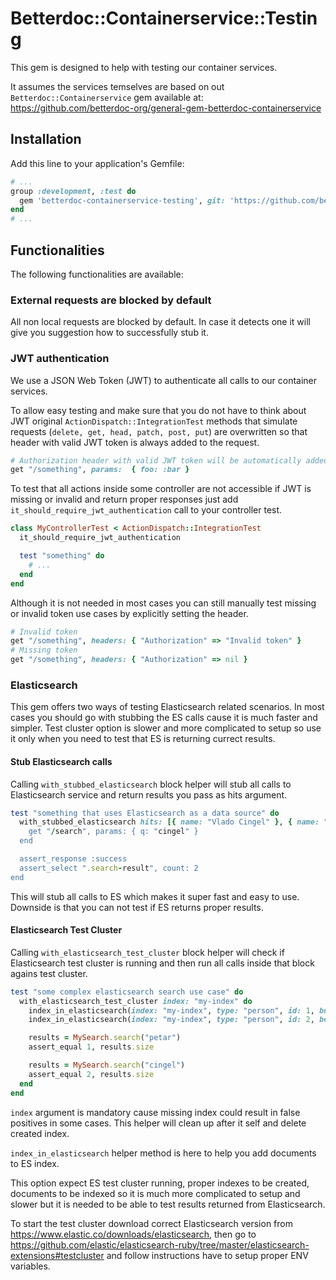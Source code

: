 # Betterdoc::Containerservice::Testing

This gem is designed to help with testing our container services.

It assumes the services temselves are based on out `Betterdoc::Containerservice` gem available at: https://github.com/betterdoc-org/general-gem-betterdoc-containerservice

## Installation

Add this line to your application's Gemfile:

```ruby
# ...
group :development, :test do
  gem 'betterdoc-containerservice-testing', git: 'https://github.com/betterdoc-org/general-gem-betterdoc-containerservice-testing'
end
# ...
```

## Functionalities

The following functionalities are available:

### External requests are blocked by default

All non local requests are blocked by default. In case it detects one it will give you suggestion how to successfully stub it.

### JWT authentication

We use a JSON Web Token (JWT) to authenticate all calls to our container services.

To allow easy testing and make sure that you do not have to think about JWT original `ActionDispatch::IntegrationTest` methods that simulate requests (`delete, get, head, patch, post, put`) are overwritten so that header with valid JWT token is always added to the request.

```ruby
# Authorization header with valid JWT token will be automatically added, no need to worry about it
get "/something", params:  { foo: :bar }
```

To test that all actions inside some controller are not accessible if JWT is missing or invalid and return proper responses just add `it_should_require_jwt_authentication` call to your controller test.

```ruby
class MyControllerTest < ActionDispatch::IntegrationTest
  it_should_require_jwt_authentication

  test "something" do
    # ...
  end
end
```

Although it is not needed in most cases you can still manually test missing or invalid token use cases by explicitly setting the header.

```ruby
# Invalid token
get "/something", headers: { "Authorization" => "Invalid token" }
# Missing token
get "/something", headers: { "Authorization" => nil }
```

### Elasticsearch

This gem offers two ways of testing Elasticsearch related scenarios. In most cases you should go with stubbing the ES calls cause it is much faster and simpler.
Test cluster option is slower and more complicated to setup so use it only when you need to test that ES is returning currect results.

#### Stub Elasticsearch calls

Calling `with_stubbed_elasticsearch` block helper will stub all calls to Elasticsearch service and return results you pass as hits argument.

```ruby
test "something that uses Elasticsearch as a data source" do
  with_stubbed_elasticsearch hits: [{ name: "Vlado Cingel" }, { name: "Petar Cingel }] do
    get "/search", params: { q: "cingel" }
  end

  assert_response :success
  assert_select ".search-result", count: 2
end
```

This will stub all calls to ES which makes it super fast and easy to use. Downside is that you can not test if ES returns proper results.

#### Elasticsearch Test Cluster

Calling `with_elasticsearch_test_cluster` block helper will check if Elasticsearch test cluster is running and then run all calls inside that block agains test cluster.

```ruby
test "some complex elasticsearch search use case" do
  with_elasticsearch_test_cluster index: "my-index" do
    index_in_elasticsearch(index: "my-index", type: "person", id: 1, body: { name: "Vlado Cingel" })
    index_in_elasticsearch(index: "my-index", type: "person", id: 2, body: { name: "Petar Cingel" })

    results = MySearch.search("petar")
    assert_equal 1, results.size

    results = MySearch.search("cingel")
    assert_equal 2, results.size
  end
end
```

`index` argument is mandatory cause missing index could result in false positives in some cases. This helper will clean up after it self and delete created index.

`index_in_elasticsearch` helper method is here to help you add documents to ES index.

This option expect ES test cluster running, proper indexes to be created, documents to be indexed so it is much more complicated to setup and slower but it is needed to
be able to test results returned from Elasticsearch.

To start the test cluster download correct Elasticsearch version from https://www.elastic.co/downloads/elasticsearch, then go to https://github.com/elastic/elasticsearch-ruby/tree/master/elasticsearch-extensions#testcluster and follow instructions have to setup proper ENV variables.

